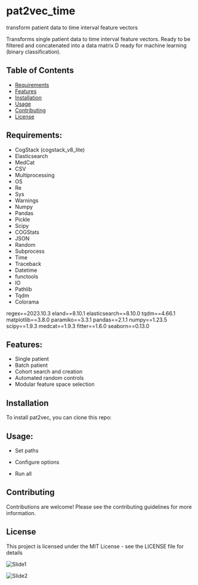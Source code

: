 # pat2vec_time
transform patient data to time interval feature vectors

Transforms single patient data to time interval feature vectors. Ready to be filtered and concatenated into a data matrix D ready for machine learning (binary classification).

## Table of Contents
- [Requirements](#requirements)
- [Features](#features)
- [Installation](#installation)
- [Usage](#usage)
- [Contributing](#contributing)
- [License](#license)

## Requirements:

- CogStack (cogstack_v8_lite)
- Elasticsearch
- MedCat
- CSV
- Multiprocessing
- OS
- Re
- Sys
- Warnings
- Numpy
- Pandas
- Pickle
- Scipy
- COGStats
- JSON
- Random
- Subprocess
- Time
- Traceback
- Datetime
- functools
- IO
- Pathlib
- Tqdm
- Colorama

regex==2023.10.3
eland==8.10.1
elasticsearch==8.10.0
tqdm==4.66.1
matplotlib==3.8.0
paramiko==3.3.1
pandas==2.1.1
numpy==1.23.5
scipy==1.9.3
medcat==1.9.3
fitter==1.6.0
seaborn==0.13.0

## Features:

- Single patient
- Batch patient
- Cohort search and creation
- Automated random controls
- Modular feature space selection

## Installation

To install pat2vec, you can clone this repo:

## Usage:

- Set paths

- Configure options

- Run all


## Contributing
Contributions are welcome! Please see the contributing guidelines for more information.

## License
This project is licensed under the MIT License - see the LICENSE file for details

![Slide1](https://github.com/SamoraHunter/pat2vec/assets/44898312/f60dcf43-7fbe-4d96-8f33-9603694641b4)


![Slide2](https://github.com/SamoraHunter/pat2vec/assets/44898312/f93f47bb-46ad-4830-a010-4d6880a1bae6)


